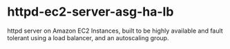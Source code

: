 # httpd-ec2-server-asg-ha-lb
httpd server on Amazon EC2 Instances, built to be highly available and fault tolerant using a load balancer, and an autoscaling group.
